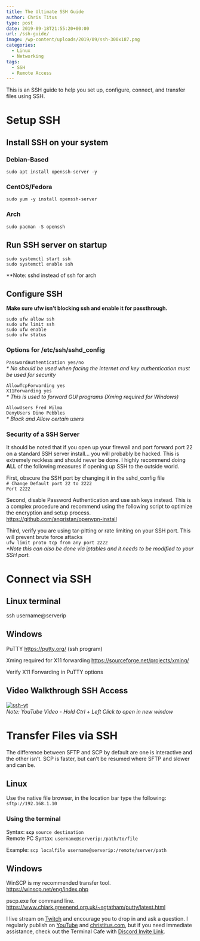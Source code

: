 ```yaml
---
title: The Ultimate SSH Guide
author: Chris Titus
type: post
date: 2019-09-18T21:55:20+00:00
url: /ssh-guide/
image: /wp-content/uploads/2019/09/ssh-300x187.png
categories:
  - Linux
  - Networking
tags:
  - SSH
  - Remote Access
---
```

This is an SSH guide to help you set up, configure, connect, and transfer files using SSH. <!--more-->

# Setup SSH

## Install SSH on your system

### Debian-Based

`sudo apt install openssh-server -y`

### CentOS/Fedora

`sudo yum -y install openssh-server`

### Arch

`sudo pacman -S openssh`

## Run SSH server on startup

```
sudo systemctl start ssh
sudo systemctl enable ssh
```
**Note: sshd instead of ssh for arch

## Configure SSH

**Make sure ufw isn&#8217;t blocking ssh and enable it for passthrough.** 

```
sudo ufw allow ssh
sudo ufw limit ssh
sudo ufw enable  
sudo ufw status
```

### Options for /etc/ssh/sshd_config

`PasswordAuthentication yes/no`   
_* No should be used when facing the internet and key authentication must be used for security_

`AllowTcpForwarding yes`  
`X11Forwarding yes`  
_* This is used to forward GUI programs (Xming required for Windows)_

`AllowUsers Fred Wilma`  
`DenyUsers Dino Pebbles`  
_* Block and Allow certain users_

### Security of a SSH Server

It should be noted that if you open up your firewall and port forward port 22 on a standard SSH server install&#8230; you will probably be hacked. This is extremely reckless and should never be done. I highly recommend doing **ALL** of the following measures if opening up SSH to the outside world.

First, obscure the SSH port by changing it in the sshd_config file  
`# Change Default port 22 to 2222`  
`Port 2222` 

Second, disable Password Authentication and use ssh keys instead. This is a complex procedure and recommend using the following script to optimize the encryption and setup process.  
<https://github.com/angristan/openvpn-install>

Third, verify you are using tar-pitting or rate limiting on your SSH port. This will prevent brute force attacks  
`ufw limit proto tcp from any port 2222`  
_*Note this can also be done via iptables and it needs to be modified to your SSH port._ 

# Connect via SSH

## Linux terminal

ssh username@serverip

## Windows

PuTTY https://putty.org/ (ssh program)
  
Xming required for X11 forwarding https://sourceforge.net/projects/xming/
  
Verify X11 Forwarding in PuTTY options

## Video Walkthrough SSH Access

[![ssh-yt](https://img.youtube.com/vi/w_OwmqjAcn0/0.jpg)](https://www.youtube.com/watch?v=w_OwmqjAcn0)  
_Note: YouTube Video - Hold Ctrl + Left Click to open in new window_


# Transfer Files via SSH

The difference between SFTP and SCP by default are one is interactive and the other isn&#8217;t. SCP is faster, but can&#8217;t be resumed where SFTP and slower and can be. 

## Linux

Use the native file browser, in the location bar type the following:  
`sftp://192.168.1.10`

### Using the terminal 

Syntax: **`scp`** `source destination`  
Remote PC Syntax: `username@serverip:/path/to/file`

Example: `scp localfile username@serverip:/remote/server/path`

## Windows

WinSCP is my recommended transfer tool.   
<https://winscp.net/eng/index.php>

pscp.exe for command line. <https://www.chiark.greenend.org.uk/~sgtatham/putty/latest.html>

I live stream on [Twitch][1] and encourage you to drop in and ask a question. I regularly publish on [YouTube][2] and [christitus.com][3], but if you need immediate assistance, check out the Terminal Cafe with [Discord Invite Link][4].

 [1]: https://twitch.tv/christitustech
 [2]: https://www.youtube.com/c/ChrisTitusTech
 [3]: https://www.christitus.com/
 [4]: https://www.christitus.com/discord
